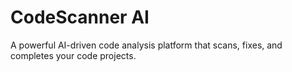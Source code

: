 # CodeScanner AI

A powerful AI-driven code analysis platform that scans, fixes, and completes your code projects.

